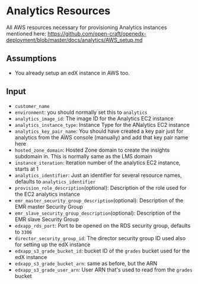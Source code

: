 # Analytics Resources

All AWS resources necessary for provisioning Analytics instances mentioned here:
https://github.com/open-craft/openedx-deployment/blob/master/docs/analytics/AWS_setup.md

## Assumptions

- You already setup an edX instance in AWS too.

## Input

- `customer_name`
- `environment`: you should normally set this to `analytics`
- `analytics_image_id`: The image ID for the Analytics EC2 instance
- `analytics_instance_type`: Instance Type for the ANalytics EC2 instance
- `analytics_key_pair_name`: You should have created a key pair just for analytics from the 
  AWS console (manually) and add that key pair name here
- `hosted_zone_domain`: Hosted Zone domain to create the insights subdomain in. This is normally 
  same as the LMS domain
- `instance_iteration`: Iteration number of the analytics EC2 instance, starts at 1
- `analytics_identifier`: Just an identifier for several resource names, defaults to `analytics_identifier`
- `provision_role_description`(optional): Description of the role used for the EC2 analytics instance
- `emr_master_security_group_description`(optional): Description of the EMR master Security Group
- `emr_slave_security_group_description`(optional): Description of the EMR slave Security Group
- `edxapp_rds_port`: Port to be opened on the RDS security group, defaults to `3306`
- `director_security_group_id`: The director security group ID used also for setting up the edX instance
- `edxapp_s3_grade_bucket_id`: bucket ID of the `grades` bucket used for the edX instance
- `edxapp_s3_grade_bucket_arn`: same as before, but the ARN
- `edxapp_s3_grade_user_arn`: User ARN that's used to read from the `grades` bucket

